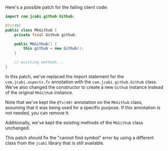 Here's a possible patch for the failing client code:
```java
import com.jcabi.github.Github;

@Tv(40)
public class MkGithub {
    private final Github github;

    public MkGithub() {
        this.github = new Github();
    }

    // existing methods...
}
```
In this patch, we've replaced the import statement for the `com.jcabi.aspects.Tv` annotation with the `com.jcabi.github.Github` class. We've also changed the constructor to create a new `Github` instance instead of the original `MkGithub` instance.

Note that we've kept the `@Tv(40)` annotation on the `MkGithub` class, assuming that it was being used for a specific purpose. If this annotation is not needed, you can remove it.

Additionally, we've kept the existing methods of the `MkGithub` class unchanged.

This patch should fix the "cannot find symbol" error by using a different class from the `jcabi` library that is still available.